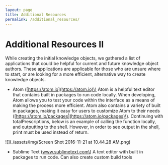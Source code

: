 ```yaml
---
layout: page
title: Additional Resources
permalink: /additional_resources/
---
```

# Additional Resources II

While creating the initial knowledge objects, we gathered a list of applications that could be helpful for current and future knowledge object authors. These applications are applicable for those who are unsure where to start, or are looking for a more efficient, alternative way to create knowledge objects.

* Atom \([https://atom.io](https://atom.io)\)
  Atom is a helpful text editor that contains built in packages to run code locally. When developing, Atom allows you to test your code within the interface as a means of making the process more efficient. Atom also contains a variety of built in packages, making it easy for users to customize Atom to their needs \([https://atom.io/packages](https://atom.io/packages)\). Continuing with totalPrescriptions, below is an example of calling the function locally, and outputting to the shell. However, in order to see output in the shell, print must be used instead of return.

![](./assets/img/Screen Shot 2016-11-21 at 10.44.28 AM.png)

* Sublime Text \(www.sublimetext.com\)
    A text editor with built in packages to run code. Can also create custom build tools
